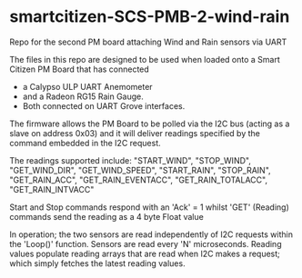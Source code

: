 # smartcitizen-SCS-PMB-2-wind-rain
Repo for the second PM board attaching Wind and Rain sensors via UART

The files in this repo are designed to be used when loaded onto a Smart Citizen PM Board that has connected 
- a Calypso ULP UART Anemometer 
- and a Radeon RG15 Rain Gauge.
- Both connected on UART Grove interfaces.

The firmware allows the PM Board to be polled via the I2C bus (acting as a slave on address 0x03) and 
it will deliver readings specified by the command embedded in the I2C request.

The readings supported include:
  "START_WIND",
	"STOP_WIND",
	"GET_WIND_DIR",
	"GET_WIND_SPEED",
	"START_RAIN",
	"STOP_RAIN",
	"GET_RAIN_ACC",
	"GET_RAIN_EVENTACC",
	"GET_RAIN_TOTALACC",
	"GET_RAIN_INTVACC"

Start and Stop commands respond with an 'Ack' = 1
whilst 'GET' (Reading) commands send the reading as a 4 byte Float value

In operation; the two sensors are read independently of I2C requests within the 'Loop()' function.
Sensors are read every 'N' microseconds.
Reading values populate reading arrays that are read when I2C makes a request; which simply fetches the latest reading values.
